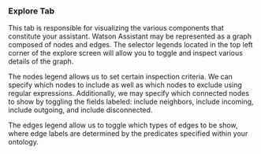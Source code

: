 ### Explore Tab

This tab is responsible for visualizing the various components that constitute your assistant. Watson Assistant may be represented as a graph composed of nodes and edges. The selector legends located in the top left corner of the explore screen will allow you to toggle and inspect various details of the graph.

The nodes legend allows us to set certain inspection criteria. We can specify which nodes to include as well as which nodes to exclude using regular expressions. Additionally, we may specify which connected nodes to show by toggling the fields labeled: include neighbors, include incoming, include outgoing, and include disconnected.

The edges legend allow us to toggle which types of edges to be show, where edge labels are determined by the predicates specified within your ontology.